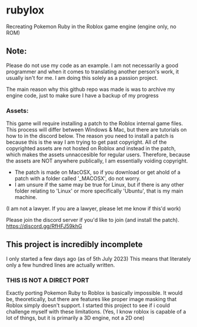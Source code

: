 # rubylox
Recreating Pokemon Ruby in the Roblox game engine (engine only, no ROM)

## Note:
Please do not use my code as an example. I am not necessarily a good programmer and when it comes to translating another person's work, it usually isn't for me. I am doing this solely as a passion project.

The main reason why this github repo was made is was to archive my engine code, just to make sure I have a backup of my progress


### Assets:
This game will require installing a patch to the Roblox internal game files. This process will differ between Windows & Mac, but there are tutorials on how to in the discord below.
The reason you need to install a patch is because this is the way I am trying to get past copyright. All of the copyrighted assets are not hosted on Roblox and instead in the patch, which makes the assets unnaccesible for regular users. Therefore, because the assets are NOT anywhere publically, I am essentially voiding copyright.

 - The patch is made on MacOSX, so if you download or get ahold of a patch with a folder called '_MACOSX', do not worry.
 - I am unsure if the same may be true for Linux, but if there is any other folder relating to 'Linux' or more specifically 'Ubuntu', that is my main machine.



(I am not a lawyer. If you are a lawyer, please let me know if this'd work)

Please join the discord server if you'd like to join (and install the patch).
https://discord.gg/RfHFJ59khG

## This project is incredibly incomplete
I only started a few days ago (as of 5th July 2023)
This means that literately only a few hundred lines are actually written.

### THIS IS NOT A DIRECT PORT
Exactly porting Pokemon Ruby to Roblox is basically impossible. It would be, theoretically, but there are features like proper image masking that Roblox simply doesn't support. I started this project to see if i could challenge myself with these limitations. (Yes, I know roblox is capable of a lot of things, but it is primarily a 3D engine, not a 2D one)

